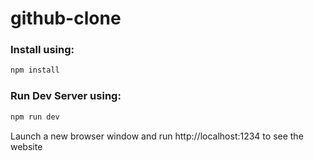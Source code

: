 # github-clone

### Install using: 
```javascript
npm install
```
### Run Dev Server using: 
```javascript
npm run dev
```

Launch a new browser window and run http://localhost:1234 to see the website
